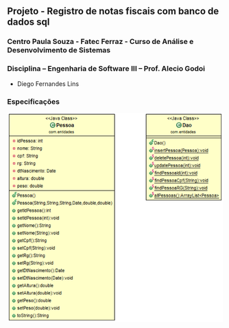 ## Projeto - Registro de notas fiscais com banco de dados sql
### Centro Paula Souza - Fatec Ferraz - Curso de Análise e Desenvolvimento de Sistemas
### Disciplina – Engenharia de Software III – Prof. Alecio Godoi

- Diego Fernandes Lins


### Especificações
 
![](https://github.com/DiegoLins10/RegistroDePessoasBD/blob/master/pessoa%20classes.png)
